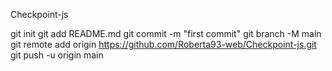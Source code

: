 Checkpoint-js

git init
git add README.md
git commit -m "first commit"
git branch -M main
git remote add origin https://github.com/Roberta93-web/Checkpoint-js.git
git push -u origin main